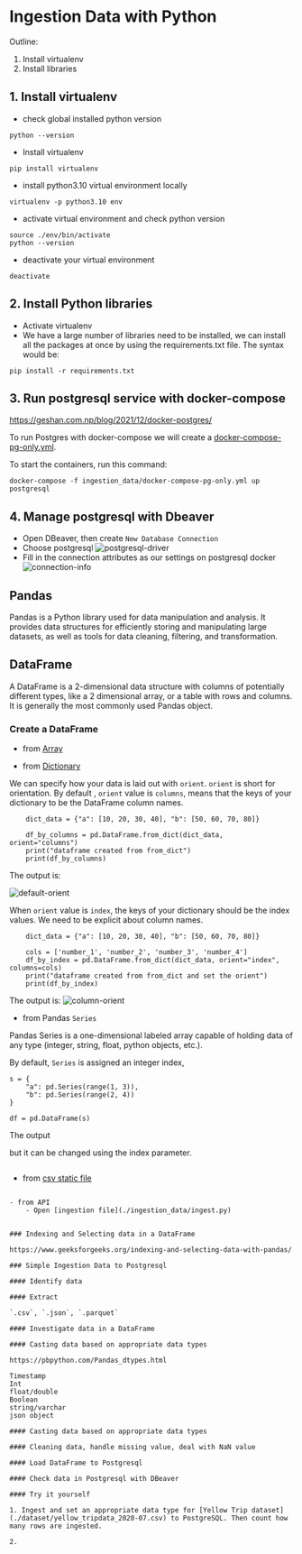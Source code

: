 # Ingestion Data with Python

Outline: 
1. Install virtualenv
2. Install libraries

## 
## 1. Install virtualenv

- check global installed python version 

```
python --version
```

- Install virtualenv

```
pip install virtualenv
```

- install python3.10 virtual environment locally

```
virtualenv -p python3.10 env
```

- activate virtual environment and check python version

```
source ./env/bin/activate
python --version
```

- deactivate your virtual environment

```
deactivate
```

## 2. Install Python libraries 

- Activate virtualenv
- We have a large number of libraries need to be installed, we can install all the packages at once by using the requirements.txt file. The syntax would be:
```
pip install -r requirements.txt
```

## 3. Run postgresql service with docker-compose

https://geshan.com.np/blog/2021/12/docker-postgres/

To run Postgres with docker-compose we will create a [docker-compose-pg-only.yml](./ingestion_data/docker-compose-pg-only.yml).

To start the containers, run this command: 

```
docker-compose -f ingestion_data/docker-compose-pg-only.yml up postgresql
```

## 4. Manage postgresql with Dbeaver

- Open DBeaver, then create `New Database Connection`
- Choose postgresql ![postgresql-driver](./img/ingestion__dbeaver-postgresql.png)
- Fill in the connection attributes as our settings on postgresql docker ![connection-info](./img/ingestion__dbeaver-info.png)

## Pandas

Pandas is a Python library used for data manipulation and analysis. It provides data structures for efficiently storing and manipulating large datasets, as well as tools for data cleaning, filtering, and transformation.

## DataFrame

A DataFrame is a 2-dimensional data structure with columns of potentially different types, like a 2 dimensional array, or a table with rows and columns. It is generally the most commonly used Pandas object.

### Create a DataFrame

- from [Array](./ingestion_data/dataframe_from_arrays.py)

- from [Dictionary](./ingestion_data/dataframe_from_dict.py)

We can specify how your data is laid out with `orient`. `orient` is short for orientation. By default , `orient` value is `columns`, means that the keys of your dictionary to be the DataFrame column names. 

```
    dict_data = {"a": [10, 20, 30, 40], "b": [50, 60, 70, 80]}

    df_by_columns = pd.DataFrame.from_dict(dict_data, orient="columns")
    print("dataframe created from from_dict")
    print(df_by_columns)

```

The output is: 

![default-orient](./img/ingestion__df-dict-orient-default.png)


When `orient` value is `index`, the keys of your dictionary should be the index values. We need to be explicit about column names.

```
    dict_data = {"a": [10, 20, 30, 40], "b": [50, 60, 70, 80]}

    cols = ['number_1', 'number_2', 'number_3', 'number_4']
    df_by_index = pd.DataFrame.from_dict(dict_data, orient="index", columns=cols)
    print("dataframe created from from_dict and set the orient")
    print(df_by_index)
```

The output is: 
![column-orient](./img/ingestion__df-dict-orient-column.png)


- from Pandas `Series`

Pandas Series is a one-dimensional labeled array capable of holding data of any type (integer, string, float, python objects, etc.).

By default, `Series` is assigned an integer index, 

```
s = {
    "a": pd.Series(range(1, 3)), 
    "b": pd.Series(range(2, 4))
}

df = pd.DataFrame(s)
```

The output 

but it can be changed using the index parameter.

```

```

- from [csv static file](./ingestion_data/dataframe_from_file.py)

``````

- from API
    - Open [ingestion file](./ingestion_data/ingest.py)


### Indexing and Selecting data in a DataFrame

https://www.geeksforgeeks.org/indexing-and-selecting-data-with-pandas/ 

### Simple Ingestion Data to Postgresql

#### Identify data

#### Extract 

`.csv`, `.json`, `.parquet`

#### Investigate data in a DataFrame

#### Casting data based on appropriate data types

https://pbpython.com/Pandas_dtypes.html

Timestamp
Int
float/double
Boolean
string/varchar
json object

#### Casting data based on appropriate data types

#### Cleaning data, handle missing value, deal with NaN value 

#### Load DataFrame to Postgresql

#### Check data in Postgresql with DBeaver

#### Try it yourself

1. Ingest and set an appropriate data type for [Yellow Trip dataset](./dataset/yellow_tripdata_2020-07.csv) to PostgreSQL. Then count how many rows are ingested.

2. 
